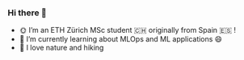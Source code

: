 ### Hi there 👋
- :sun_with_face: I’m an ETH Zürich MSc student :switzerland: originally from Spain :es: !
- 🔭 I’m currently learning about MLOps and ML applications 😄 
- 🌱 I love nature and hiking 
<!--
**ixsanpe/ixsanpe** is a ✨ _special_ ✨ repository because its `README.md` (this file) appears on your GitHub profile.

Here are some ideas to get you started:

- 🔭 I’m currently working on ...
- 🌱 I’m currently learning ...
- 👯 I’m looking to collaborate on ...
- 🤔 I’m looking for help with ...
- 💬 Ask me about ...
- 📫 How to reach me: ...
- 😄 Pronouns: ...
- ⚡ Fun fact: ...
-->
